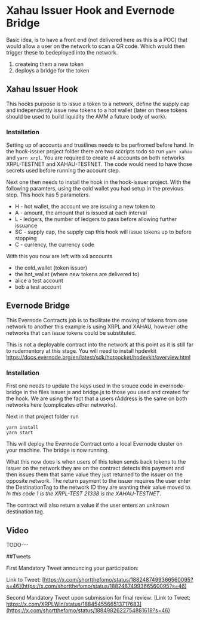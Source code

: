# Xahau Issuer Hook and Evernode Bridge

Basic idea, is to have a front end (not delivered here as this is a POC) that would allow a user on the network to scan a QR code. Which would then trigger these to bedeployed into the network.
1. createing them a new token
2. deploys a bridge for the token


## Xahau Issuer Hook
This hooks purpose is to issue a token to a network, define the supply cap and independently issue new tokens to a hot wallet (later on these tokens should be used to build liquidity the AMM a future body of work).

### Installation
Setting up of accounts and trustlines needs to be perfromed before hand. In the hook-issuer project folder there are two sccripts todo so run `yarn xahau` and `yarn xrpl`. You are required to create x4 accounts on both networks XRPL-TESTNET and XAHAU-TESTNET. The code would need to have those secrets used before running the account step.

Next one then needs to install the hook in the hook-issuer project. With the following paramters, using the cold wallet you had setup in the previous step. 
This hook has 5 parameters.
- H - hot wallet, the account we are issuing a new token to
- A - amount, the amount that is issued at each interval
- L - ledgers, the number of ledgers to pass before allowing further issuance
- SC - supply cap, the supply cap this hook will issue tokens up to before stopping
- C - currency, the currency code 


With this you now are left with x4 accounts 
- the cold_wallet (token issuer)
- the hot_wallet (where new tokens are delivered to)
- alice a test account
- bob a test account



## Evernode Bridge
This Evernode Contracts job is to facilitate the moving of tokens from one network to another this example is using XRPL and XAHAU, however othe networks that can issue tokens could be substituted.

This is not a deployable contract into the network at this point as it is still far to rudementory at this stage. You will need to install hpdevkit https://docs.evernode.org/en/latest/sdk/hotpocket/hpdevkit/overview.html


### Installation
First one needs to update the keys used in the srouce code in evernode-bridge in the files issuer.js and bridge.js to those you used and created for the hook. We are using the fact that a users rAddress is the same on both networks here (complicates other networks).

Next in that project folder run 
```
yarn install
yarn start
```

This will deploy the Evernode Contract onto a local Evernode cluster on your machine. The bridge is now running.

What this now does is when users of this token sends back tokens to the issuer on the network they are on the contract detects this payment and then issues them that same value they just returned to the issuer on the opposite network. The return payment to the issuer requires the user enter the DestinationTag to the network ID they are wanting their value moved to. *In this code 1 is the XRPL-TEST 21338 is the XAHAU-TESTNET*.

The contract will also return a value if the user enters an unknown destination tag.




## Video 
TODO---


##Tweets

First Mandatory Tweet announcing your participation:

Link to Tweet: [https://x.com/shortthefomo/status/1882487499366560095?s=46](https://x.com/shortthefomo/status/1882487499366560095?s=46)

Second Mandatory Tweet upon submission for final review:
[Link to Tweet: https://x.com/XRPLWin/status/1884545566513717683](https://x.com/shortthefomo/status/1884982622754881618?s=46)
